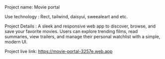 Project name: Movie portal

Use technology : Rect, tailwind, daisyui, sweealeart and etc.

Project Details : A sleek and responsive web app to discover, browse, and save your favorite movies. Users can explore trending films, read summaries, view trailers, and manage their personal watchlist with a simple, modern UI.


Project live link:   https://movie-portal-3257e.web.app
